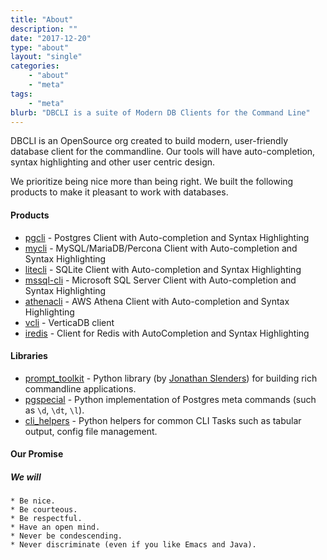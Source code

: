```yaml
---
title: "About"
description: ""
date: "2017-12-20"
type: "about"
layout: "single"
categories:
    - "about"
    - "meta"
tags:
    - "meta"
blurb: "DBCLI is a suite of Modern DB Clients for the Command Line"
---
```


DBCLI is an OpenSource org created to build modern, user-friendly database client for the commandline. Our tools will have auto-completion, syntax highlighting and other user centric design.

We prioritize being nice more than being right. We built the following products to make it pleasant to work with databases.

#### Products

- [pgcli](https://www.pgcli.com) - Postgres Client with Auto-completion and Syntax Highlighting
- [mycli](https://www.mycli.net) - MySQL/MariaDB/Percona Client with Auto-completion and Syntax Highlighting
- [litecli](https://litecli.com) - SQLite Client with Auto-completion and Syntax Highlighting
- [mssql-cli](https://github.com/dbcli/mssql-cli) - Microsoft SQL Server Client with Auto-completion and Syntax Highlighting
- [athenacli](https://github.com/dbcli/athenacli) - AWS Athena Client with Auto-completion and Syntax Highlighting
- [vcli](https://github.com/dbcli/vcli) - VerticaDB client
- [iredis](https://github.com/laixintao/iredis/) -  Client for Redis with AutoCompletion and Syntax Highlighting

#### Libraries

- [prompt_toolkit](https://github.com/jonathanslenders/python-prompt-toolkit) - Python library (by [Jonathan Slenders](https://twitter.com/jonathan_s)) for building rich commandline applications.
- [pgspecial](https://github.com/dbcli/pgspecial) - Python implementation of Postgres meta commands (such as `\d`, `\dt`, `\l`).
- [cli_helpers](https://github.com/dbcli/cli_helpers) - Python helpers for common CLI Tasks such as tabular output, config file management.

#### Our Promise

##### We will

    * Be nice.
    * Be courteous.
    * Be respectful.
    * Have an open mind.
    * Never be condescending.
    * Never discriminate (even if you like Emacs and Java).
